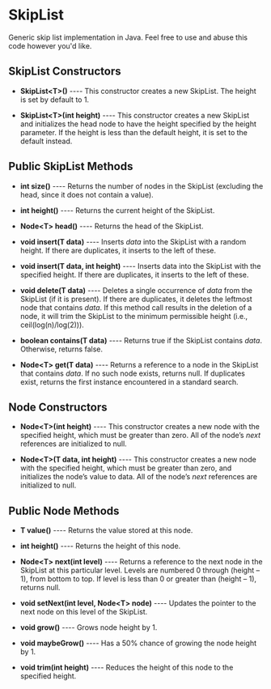 # SkipList
Generic skip list implementation in Java. Feel free to use and abuse this code however you'd like.

## SkipList Constructors
- **SkipList\<T\>()** ---- This constructor creates a new SkipList. The height is set by default to 1.

- **SkipList\<T\>(int height)** ---- This constructor creates a new SkipList and initializes the head node to have the height specified by the height parameter. If the height is less than the default height, it is set to the default instead.

## Public SkipList Methods

- **int size()** ---- Returns the number of nodes in the SkipList (excluding the head, since it does not
contain a value).

- **int height()** ---- Returns the current height of the SkipList.

- **Node\<T\> head()** ---- Returns the head of the SkipList.

- **void insert(T data)** ---- Inserts *data* into the SkipList with a random height. If there are duplicates, it inserts to the left of these.

- **void insert(T data, int height)** ---- Inserts data into the SkipList with the specified height. If there are duplicates, it inserts to the left of these.

- **void delete(T data)** ---- Deletes a single occurrence of *data* from the SkipList (if it is present). If there are duplicates, it deletes the leftmost node that contains *data*. If this method call results in the deletion of a node, it will trim the SkipList to the minimum permissible height (i.e., ceil(log(n)/log(2))).

- **boolean contains(T data)** ---- Returns true if the SkipList contains *data*. Otherwise, returns false.

- **Node\<T\> get(T data)** ---- Returns a reference to a node in the SkipList that contains *data*. If no such node exists, returns null. If duplicates exist, returns the first instance encountered in a standard search.

## Node Constructors
- **Node\<T\>(int height)** ---- This constructor creates a new node with the specified height, which must be greater than zero. All of the node’s *next* references are initialized to null. 

- **Node\<T\>(T data, int height)** ---- This constructor creates a new node with the specified height, which must be greater than zero, and initializes the node’s value to data. All of the node’s *next* references are initialized to null.

## Public Node Methods
- **T value()** ---- Returns the value stored at this node.

- **int height()** ---- Returns the height of this node.

- **Node\<T\> next(int level)** ---- Returns a reference to the next node in the SkipList at this particular level. Levels
are numbered 0 through (height – 1), from bottom to top. If level is less than 0 or greater than (height – 1), returns null.

- **void setNext(int level, Node\<T\> node)** ---- Updates the pointer to the next node on this level of the SkipList.

- **void grow()** ---- Grows node height by 1.

- **void maybeGrow()** ---- Has a 50% chance of growing the node height by 1.

- **void trim(int height)** ---- Reduces the height of this node to the specified height.
